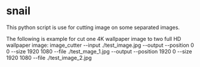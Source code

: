# snail
This python script is use for cutting image on some separated images.

The following is example for cut one 4K wallpaper image to two full HD wallpaper image:
image_cutter --input ./test_image.jpg --output --position 0 0 --size 1920 1080 --file ./test_mage_1.jpg --output --position 1920 0 --size 1920 1080 --file ./test_image_2.jpg 


